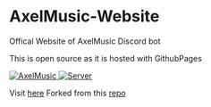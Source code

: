 # AxelMusic-Website

Offical Website of AxelMusic Discord bot

This is open source as it is hosted with GithubPages 


<a href="https://top.gg/bot/798927186580340766">
  <img src="https://top.gg/api/widget/798927186580340766.svg" alt="AxelMusic" />
  </a>

<a href="https://discord.gg/RNXU4mXQnv">
  <img src="https://discord.com/api/guilds/795642389661351957/widget.json" alt="Server" />
  </a>

Visit [here](https://amusic.xyz)
Forked from this [repo](https://github.com/trustedmercury/discord-bot-website-template)

